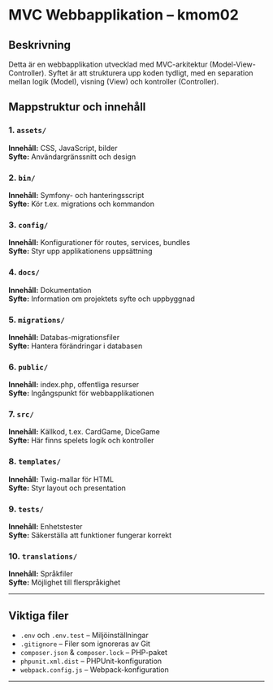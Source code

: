 # MVC Webbapplikation – kmom02

## Beskrivning

Detta är en webbapplikation utvecklad med MVC-arkitektur (Model-View-Controller). Syftet är att strukturera upp koden tydligt, med en separation mellan logik (Model), visning (View) och kontroller (Controller).

## Mappstruktur och innehåll

### 1. `assets/`
**Innehåll:** CSS, JavaScript, bilder  
**Syfte:** Användargränssnitt och design

### 2. `bin/`
**Innehåll:** Symfony- och hanteringsscript  
**Syfte:** Kör t.ex. migrations och kommandon

### 3. `config/`
**Innehåll:** Konfigurationer för routes, services, bundles  
**Syfte:** Styr upp applikationens uppsättning

### 4. `docs/`
**Innehåll:** Dokumentation  
**Syfte:** Information om projektets syfte och uppbyggnad

### 5. `migrations/`
**Innehåll:** Databas-migrationsfiler  
**Syfte:** Hantera förändringar i databasen

### 6. `public/`
**Innehåll:** index.php, offentliga resurser  
**Syfte:** Ingångspunkt för webbapplikationen

### 7. `src/`
**Innehåll:** Källkod, t.ex. CardGame, DiceGame  
**Syfte:** Här finns spelets logik och kontroller

### 8. `templates/`
**Innehåll:** Twig-mallar för HTML  
**Syfte:** Styr layout och presentation

### 9. `tests/`
**Innehåll:** Enhetstester  
**Syfte:** Säkerställa att funktioner fungerar korrekt

### 10. `translations/`
**Innehåll:** Språkfiler  
**Syfte:** Möjlighet till flerspråkighet

---

## Viktiga filer

- `.env` och `.env.test` – Miljöinställningar
- `.gitignore` – Filer som ignoreras av Git
- `composer.json` & `composer.lock` – PHP-paket
- `phpunit.xml.dist` – PHPUnit-konfiguration
- `webpack.config.js` – Webpack-konfiguration

---
